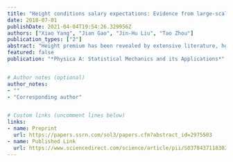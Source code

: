 ```yaml
---
title: "Height conditions salary expectations: Evidence from large-scale data in China"
date: 2018-07-01
publishDate: 2021-04-04T19:54:26.329956Z
authors: ["Xiao Yang", "Jian Gao", "Jin-Hu Liu", "Tao Zhou"]
publication_types: ["2"]
abstract: "Height premium has been revealed by extensive literature, however, evidence from China based on large-scale data remains still lacking. In this paper, we study how height conditions salary expectations by exploring a dataset covering over 140,000 Chinese job seekers. By using graphical and regression models, we find evidence in support of height premium that tall people expect a significantly higher salary in career development. In particular, regression results suggest stronger effects of height premium on female than on male, however, the gender differences decrease as the education level increases and become insignificant after holding all control variables fixed. Further, results from graphical models suggest three promising ways in helping short people: (i) to accumulate more working experiences, since one year seniority can respectively make up about 3 cm and 7 cm shortness for female and male; (ii) to increase the level of education, since one higher academic degree may eliminate all disadvantages that brought by shortness; (iii) to target jobs in regions with a higher level of development. Our work provides a cross-culture supportive evidence of height premium and contributes two novel features to the literature: the compensation story in helping short people, and the focus on salary expectations in isolation from discrimination channels."
featured: false
publication: "*Physica A: Statistical Mechanics and its Applications*"


# Author notes (optional)
author_notes:
- ""
- "Corresponding author"


# Custom links (uncomment lines below)
links:
- name: Preprint
  url: https://papers.ssrn.com/sol3/papers.cfm?abstract_id=2975503
- name: Published Link
  url: https://www.sciencedirect.com/science/article/pii/S0378437118302206
---
```


